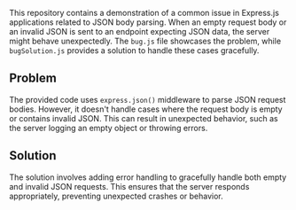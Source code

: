 This repository contains a demonstration of a common issue in Express.js applications related to JSON body parsing.  When an empty request body or an invalid JSON is sent to an endpoint expecting JSON data, the server might behave unexpectedly.  The `bug.js` file showcases the problem, while `bugSolution.js` provides a solution to handle these cases gracefully.

## Problem

The provided code uses `express.json()` middleware to parse JSON request bodies. However, it doesn't handle cases where the request body is empty or contains invalid JSON. This can result in unexpected behavior, such as the server logging an empty object or throwing errors.

## Solution

The solution involves adding error handling to gracefully handle both empty and invalid JSON requests.  This ensures that the server responds appropriately, preventing unexpected crashes or behavior.